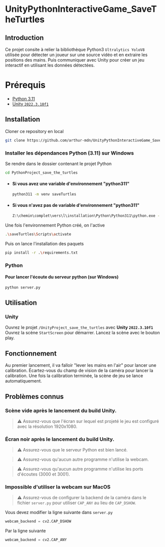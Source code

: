 ﻿# UnityPythonInteractiveGame_SaveTheTurtles

## Introduction
Ce projet consite à relier la bibliothèque Python3 `Ultralytics YoloV8` utilisée pour détecter un joueur sur une source vidéo et en extraire les positions des mains. Puis communiquer avec Unity pour créer un jeu interactif en utilisant les données détectées.

# Prérequis
- [Python 3.11](https://www.python.org/downloads/release/python-3110/)
- [Unity `2022.3.10f1`](https://unity3d.com/fr/get-unity/download/archive)

## Installation
Cloner ce repository en local
```bash
git clone https://github.com/arthur-mdn/UnityPythonInteractiveGame_SaveTheTurtles.git
```
### Installer les dépendances Python (3.11) sur Windows

Se rendre dans le dossier contenant le projet Python
```bash
cd PythonProject_save_the_turtles
```
- #### Si vous avez une variable d'environnement "python311"
    ```bash
    python311 -m venv saveTurtles 
    ```
- #### Si vous n'avez pas de variable d'environnement "python311"
    ```bash
    Z:\chemin\complet\vers\l\installation\Python\Python311\python.exe -m venv saveTurtles
    ```
Une fois l'environnement Python créé, on l'active
```bash
.\saveTurtles\Scripts\activate
```
Puis on lance l'installation des paquets
```bash
pip install -r .\requirements.txt
```

### Python
#### Pour lancer l'écoute du serveur python (sur Windows)

```bash
python server.py
```

## Utilisation
### Unity
Ouvrez le projet `/UnityProject_save_the_turtles` avec **Unity `2022.3.10f1`** 
Ouvrez la scène `StartScreen` pour démarrer.
Lancez la scène avec le bouton play.

## Fonctionnement
Au premier lancement, il va falloir "lever les mains en l'air" pour lancer une calibration.
Écartez-vous du champ de vision de la caméra pour lancer la calibration.
Une fois la calibration terminée, la scène de jeu se lance automatiquement.

## Problèmes connus
### Scène vide après le lancement du build Unity.
> ⚠️ Assurez-vous que l'écran sur lequel est projeté le jeu est configuré avec la résolution 1920x1080.
### Écran noir après le lancement du build Unity.
> ⚠️ Assurez-vous que le serveur Python est bien lancé.

> ⚠️ Assurez-vous qu'aucun autre programme n'utilise la webcam.

> ⚠️ Assurez-vous qu'aucun autre programme n'utilise les ports d'écoutes (3000 et 3001). 
>
### Impossible d'utiliser la webcam sur MacOS
> ⚠️ Assurez-vous de configurer la backend de la caméra dans le fichier `server.py` pour utiliser `CAP_ANY` au lieu de `CAP_DSHOW`.

Vous devez modifier la ligne suivante dans ``server.py``
```python
webcam_backend = cv2.CAP_DSHOW
```
Par la ligne suivante
```python
webcam_backend = cv2.CAP_ANY
```